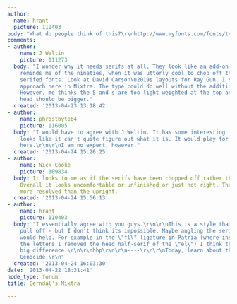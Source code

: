 ```yaml
---
author:
  name: hrant
  picture: 110403
body: "What do people think of this?\r\nhttp://www.myfonts.com/fonts/t4typography/mixtra-roman/\r\n\r\nhhp\r\n"
comments:
- author:
    name: J Weltin
    picture: 111273
  body: "I wonder why it needs serifs at all. They look like an add-on. This work
    reminds me of the nineties, when it was utterly cool to chop off the serifs from
    serifed fonts. Look at David Carson\u2019s layouts for Ray Gun. I see the different
    approach here in Mixtra. The type could do well without the additional serifs.
    However, me thinks the S and s are too light weighted at the top and the R\u2019s
    head should be bigger."
  created: '2013-04-23 13:18:42'
- author:
    name: phrostbyte64
    picture: 116005
  body: "I would have to agree with J Weltin. It has some interesting forms, but it
    looks like it can't quite figure out what it is. It would play for the locals
    here.\r\n\r\nI am no expert, however."
  created: '2013-04-24 15:26:25'
- author:
    name: Nick Cooke
    picture: 109834
  body: It looks to me as if the serifs have been chopped off rather than added on.
    Overall it looks uncomfortable or unfinished or just not right. The italic looks
    more resolved than the upright.
  created: '2013-04-24 15:56:13'
- author:
    name: hrant
    picture: 110403
  body: "I essentially agree with you guys.\r\n\r\nThis is a style that's hard to
    pull off - but I don't think its impossible. Maybe angling the serif-less terminals
    would help. For example in the \"fl\" ligature in Patria (where instead of fusing
    the letters I removed the head half-serif of the \"el\") I think that makes a
    big difference.\r\n\r\nhhp\r\n\r\n----\r\n\r\nToday, learn about the Armenian
    Genocide.\r\n"
  created: '2013-04-24 16:03:30'
date: '2013-04-22 18:31:41'
node_type: forum
title: Berndal's Mixtra

---
```

